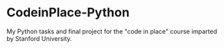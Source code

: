 # CodeinPlace-Python
My Python tasks and final project for the "code in place" course imparted by Stanford University.
